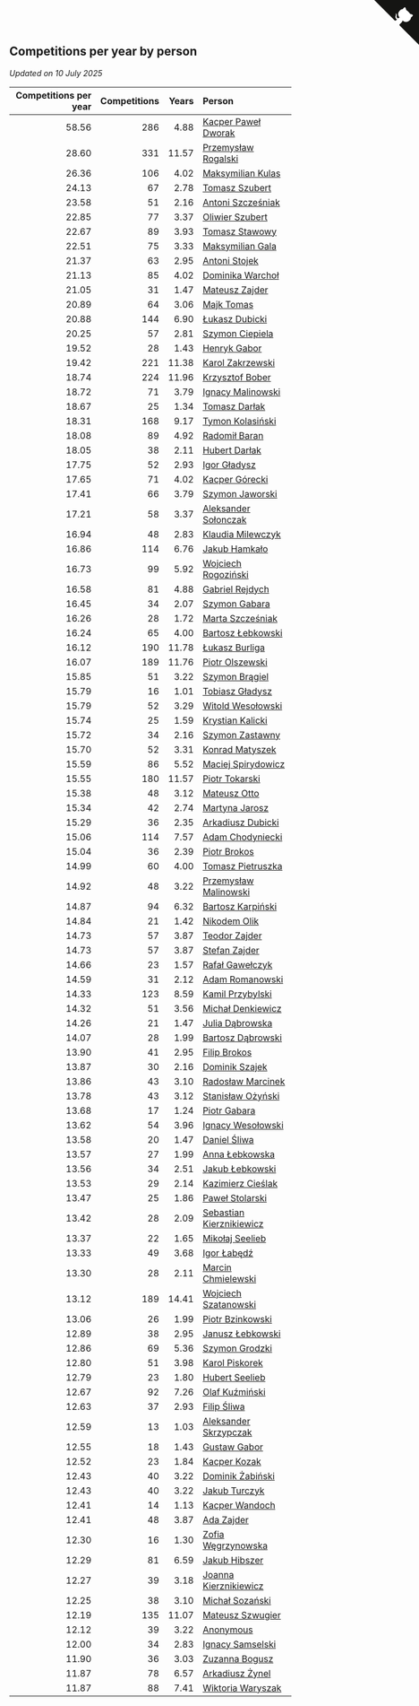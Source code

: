 ## Competitions per year by person

*Updated on 10 July 2025*

| Competitions per year | Competitions | Years | Person |
| ---: | ---: | ---: | :--- |
| 58.56 | 286 | 4.88 | [Kacper Paweł Dworak](https://www.worldcubeassociation.org/persons/2020DWOR01) |
| 28.60 | 331 | 11.57 | [Przemysław Rogalski](https://www.worldcubeassociation.org/persons/2013ROGA02) |
| 26.36 | 106 | 4.02 | [Maksymilian Kulas](https://www.worldcubeassociation.org/persons/2021KULA02) |
| 24.13 | 67 | 2.78 | [Tomasz Szubert](https://www.worldcubeassociation.org/persons/2022SZUB02) |
| 23.58 | 51 | 2.16 | [Antoni Szcześniak](https://www.worldcubeassociation.org/persons/2023SZCZ04) |
| 22.85 | 77 | 3.37 | [Oliwier Szubert](https://www.worldcubeassociation.org/persons/2022SZUB01) |
| 22.67 | 89 | 3.93 | [Tomasz Stawowy](https://www.worldcubeassociation.org/persons/2021STAW01) |
| 22.51 | 75 | 3.33 | [Maksymilian Gala](https://www.worldcubeassociation.org/persons/2022GALA01) |
| 21.37 | 63 | 2.95 | [Antoni Stojek](https://www.worldcubeassociation.org/persons/2022STOJ03) |
| 21.13 | 85 | 4.02 | [Dominika Warchoł](https://www.worldcubeassociation.org/persons/2021WARC01) |
| 21.05 | 31 | 1.47 | [Mateusz Zajder](https://www.worldcubeassociation.org/persons/2024ZAJD01) |
| 20.89 | 64 | 3.06 | [Majk Tomas](https://www.worldcubeassociation.org/persons/2022TOMA05) |
| 20.88 | 144 | 6.90 | [Łukasz Dubicki](https://www.worldcubeassociation.org/persons/2018DUBI01) |
| 20.25 | 57 | 2.81 | [Szymon Ciepiela](https://www.worldcubeassociation.org/persons/2022CIEP01) |
| 19.52 | 28 | 1.43 | [Henryk Gabor](https://www.worldcubeassociation.org/persons/2024GABO02) |
| 19.42 | 221 | 11.38 | [Karol Zakrzewski](https://www.worldcubeassociation.org/persons/2014ZAKR01) |
| 18.74 | 224 | 11.96 | [Krzysztof Bober](https://www.worldcubeassociation.org/persons/2013BOBE01) |
| 18.72 | 71 | 3.79 | [Ignacy Malinowski](https://www.worldcubeassociation.org/persons/2021MALI02) |
| 18.67 | 25 | 1.34 | [Tomasz Darłak](https://www.worldcubeassociation.org/persons/2024DARL01) |
| 18.31 | 168 | 9.17 | [Tymon Kolasiński](https://www.worldcubeassociation.org/persons/2016KOLA02) |
| 18.08 | 89 | 4.92 | [Radomił Baran](https://www.worldcubeassociation.org/persons/2020BARA02) |
| 18.05 | 38 | 2.11 | [Hubert Darłak](https://www.worldcubeassociation.org/persons/2023DARL03) |
| 17.75 | 52 | 2.93 | [Igor Gładysz](https://www.worldcubeassociation.org/persons/2022GLAD01) |
| 17.65 | 71 | 4.02 | [Kacper Górecki](https://www.worldcubeassociation.org/persons/2021GORE01) |
| 17.41 | 66 | 3.79 | [Szymon Jaworski](https://www.worldcubeassociation.org/persons/2021JAWO01) |
| 17.21 | 58 | 3.37 | [Aleksander Sołonczak](https://www.worldcubeassociation.org/persons/2022SOLO01) |
| 16.94 | 48 | 2.83 | [Klaudia Milewczyk](https://www.worldcubeassociation.org/persons/2022MILE05) |
| 16.86 | 114 | 6.76 | [Jakub Hamkało](https://www.worldcubeassociation.org/persons/2018HAMK01) |
| 16.73 | 99 | 5.92 | [Wojciech Rogoziński](https://www.worldcubeassociation.org/persons/2019ROGO04) |
| 16.58 | 81 | 4.88 | [Gabriel Rejdych](https://www.worldcubeassociation.org/persons/2020REJD01) |
| 16.45 | 34 | 2.07 | [Szymon Gabara](https://www.worldcubeassociation.org/persons/2023GABA01) |
| 16.26 | 28 | 1.72 | [Marta Szcześniak](https://www.worldcubeassociation.org/persons/2023SZCZ07) |
| 16.24 | 65 | 4.00 | [Bartosz Łebkowski](https://www.worldcubeassociation.org/persons/2021LEBK01) |
| 16.12 | 190 | 11.78 | [Łukasz Burliga](https://www.worldcubeassociation.org/persons/2013BURL01) |
| 16.07 | 189 | 11.76 | [Piotr Olszewski](https://www.worldcubeassociation.org/persons/2013OLSZ02) |
| 15.85 | 51 | 3.22 | [Szymon Brągiel](https://www.worldcubeassociation.org/persons/2022BRAG03) |
| 15.79 | 16 | 1.01 | [Tobiasz Gładysz](https://www.worldcubeassociation.org/persons/2024GLAD02) |
| 15.79 | 52 | 3.29 | [Witold Wesołowski](https://www.worldcubeassociation.org/persons/2022WESO01) |
| 15.74 | 25 | 1.59 | [Krystian Kalicki](https://www.worldcubeassociation.org/persons/2023KALI10) |
| 15.72 | 34 | 2.16 | [Szymon Zastawny](https://www.worldcubeassociation.org/persons/2023ZAST01) |
| 15.70 | 52 | 3.31 | [Konrad Matyszek](https://www.worldcubeassociation.org/persons/2022MATY02) |
| 15.59 | 86 | 5.52 | [Maciej Spirydowicz](https://www.worldcubeassociation.org/persons/2020SPIR01) |
| 15.55 | 180 | 11.57 | [Piotr Tokarski](https://www.worldcubeassociation.org/persons/2013TOKA01) |
| 15.38 | 48 | 3.12 | [Mateusz Otto](https://www.worldcubeassociation.org/persons/2022OTTO01) |
| 15.34 | 42 | 2.74 | [Martyna Jarosz](https://www.worldcubeassociation.org/persons/2022JARO01) |
| 15.29 | 36 | 2.35 | [Arkadiusz Dubicki](https://www.worldcubeassociation.org/persons/2023DUBI01) |
| 15.06 | 114 | 7.57 | [Adam Chodyniecki](https://www.worldcubeassociation.org/persons/2017CHOD02) |
| 15.04 | 36 | 2.39 | [Piotr Brokos](https://www.worldcubeassociation.org/persons/2023BROK01) |
| 14.99 | 60 | 4.00 | [Tomasz Pietruszka](https://www.worldcubeassociation.org/persons/2021PIET01) |
| 14.92 | 48 | 3.22 | [Przemysław Malinowski](https://www.worldcubeassociation.org/persons/2022MALI01) |
| 14.87 | 94 | 6.32 | [Bartosz Karpiński](https://www.worldcubeassociation.org/persons/2019KARP03) |
| 14.84 | 21 | 1.42 | [Nikodem Olik](https://www.worldcubeassociation.org/persons/2024OLIK01) |
| 14.73 | 57 | 3.87 | [Teodor Zajder](https://www.worldcubeassociation.org/persons/2021ZAJD03) |
| 14.73 | 57 | 3.87 | [Stefan Zajder](https://www.worldcubeassociation.org/persons/2021ZAJD02) |
| 14.66 | 23 | 1.57 | [Rafał Gawełczyk](https://www.worldcubeassociation.org/persons/2023GAWE01) |
| 14.59 | 31 | 2.12 | [Adam Romanowski](https://www.worldcubeassociation.org/persons/2023ROMA10) |
| 14.33 | 123 | 8.59 | [Kamil Przybylski](https://www.worldcubeassociation.org/persons/2016PRZY01) |
| 14.32 | 51 | 3.56 | [Michał Denkiewicz](https://www.worldcubeassociation.org/persons/2021DENK01) |
| 14.26 | 21 | 1.47 | [Julia Dąbrowska](https://www.worldcubeassociation.org/persons/2024DABR01) |
| 14.07 | 28 | 1.99 | [Bartosz Dąbrowski](https://www.worldcubeassociation.org/persons/2023DABR07) |
| 13.90 | 41 | 2.95 | [Filip Brokos](https://www.worldcubeassociation.org/persons/2022BROK03) |
| 13.87 | 30 | 2.16 | [Dominik Szajek](https://www.worldcubeassociation.org/persons/2023SZAJ01) |
| 13.86 | 43 | 3.10 | [Radosław Marcinek](https://www.worldcubeassociation.org/persons/2022MARC05) |
| 13.78 | 43 | 3.12 | [Stanisław Ożyński](https://www.worldcubeassociation.org/persons/2022OZYN01) |
| 13.68 | 17 | 1.24 | [Piotr Gabara](https://www.worldcubeassociation.org/persons/2024GABA02) |
| 13.62 | 54 | 3.96 | [Ignacy Wesołowski](https://www.worldcubeassociation.org/persons/2021WESO01) |
| 13.58 | 20 | 1.47 | [Daniel Śliwa](https://www.worldcubeassociation.org/persons/2024SLIW01) |
| 13.57 | 27 | 1.99 | [Anna Łebkowska](https://www.worldcubeassociation.org/persons/2023LEBK04) |
| 13.56 | 34 | 2.51 | [Jakub Łebkowski](https://www.worldcubeassociation.org/persons/2023LEBK01) |
| 13.53 | 29 | 2.14 | [Kazimierz Cieślak](https://www.worldcubeassociation.org/persons/2023CIES01) |
| 13.47 | 25 | 1.86 | [Paweł Stolarski](https://www.worldcubeassociation.org/persons/2023STOL04) |
| 13.42 | 28 | 2.09 | [Sebastian Kierznikiewicz](https://www.worldcubeassociation.org/persons/2023KIER02) |
| 13.37 | 22 | 1.65 | [Mikołaj Seelieb](https://www.worldcubeassociation.org/persons/2023SEEL04) |
| 13.33 | 49 | 3.68 | [Igor Łabędź](https://www.worldcubeassociation.org/persons/2021LABE01) |
| 13.30 | 28 | 2.11 | [Marcin Chmielewski](https://www.worldcubeassociation.org/persons/2023CHMI01) |
| 13.12 | 189 | 14.41 | [Wojciech Szatanowski](https://www.worldcubeassociation.org/persons/2011SZAT01) |
| 13.06 | 26 | 1.99 | [Piotr Bzinkowski](https://www.worldcubeassociation.org/persons/2023BZIN01) |
| 12.89 | 38 | 2.95 | [Janusz Łebkowski](https://www.worldcubeassociation.org/persons/2022LEBK01) |
| 12.86 | 69 | 5.36 | [Szymon Grodzki](https://www.worldcubeassociation.org/persons/2020GROD01) |
| 12.80 | 51 | 3.98 | [Karol Piskorek](https://www.worldcubeassociation.org/persons/2021PISK01) |
| 12.79 | 23 | 1.80 | [Hubert Seelieb](https://www.worldcubeassociation.org/persons/2023SEEL02) |
| 12.67 | 92 | 7.26 | [Olaf Kuźmiński](https://www.worldcubeassociation.org/persons/2018KUZM02) |
| 12.63 | 37 | 2.93 | [Filip Śliwa](https://www.worldcubeassociation.org/persons/2022SLIW01) |
| 12.59 | 13 | 1.03 | [Aleksander Skrzypczak](https://www.worldcubeassociation.org/persons/2024SKRZ01) |
| 12.55 | 18 | 1.43 | [Gustaw Gabor](https://www.worldcubeassociation.org/persons/2024GABO01) |
| 12.52 | 23 | 1.84 | [Kacper Kozak](https://www.worldcubeassociation.org/persons/2023KOZA05) |
| 12.43 | 40 | 3.22 | [Dominik Żabiński](https://www.worldcubeassociation.org/persons/2022ZABI01) |
| 12.43 | 40 | 3.22 | [Jakub Turczyk](https://www.worldcubeassociation.org/persons/2022TURC02) |
| 12.41 | 14 | 1.13 | [Kacper Wandoch](https://www.worldcubeassociation.org/persons/2024WAND01) |
| 12.41 | 48 | 3.87 | [Ada Zajder](https://www.worldcubeassociation.org/persons/2021ZAJD01) |
| 12.30 | 16 | 1.30 | [Zofia Węgrzynowska](https://www.worldcubeassociation.org/persons/2024WEGR01) |
| 12.29 | 81 | 6.59 | [Jakub Hibszer](https://www.worldcubeassociation.org/persons/2018HIBS01) |
| 12.27 | 39 | 3.18 | [Joanna Kierznikiewicz](https://www.worldcubeassociation.org/persons/2022KIER01) |
| 12.25 | 38 | 3.10 | [Michał Sozański](https://www.worldcubeassociation.org/persons/2022SOZA02) |
| 12.19 | 135 | 11.07 | [Mateusz Szwugier](https://www.worldcubeassociation.org/persons/2014SZWU01) |
| 12.12 | 39 | 3.22 | [Anonymous](https://www.worldcubeassociation.org/persons/2022ANON03) |
| 12.00 | 34 | 2.83 | [Ignacy Samselski](https://www.worldcubeassociation.org/persons/2022SAMS03) |
| 11.90 | 36 | 3.03 | [Zuzanna Bogusz](https://www.worldcubeassociation.org/persons/2022BOGU01) |
| 11.87 | 78 | 6.57 | [Arkadiusz Żynel](https://www.worldcubeassociation.org/persons/2018ZYNE01) |
| 11.87 | 88 | 7.41 | [Wiktoria Waryszak](https://www.worldcubeassociation.org/persons/2018WARY01) |


<a href="https://github.com/maxidragon/wca_statistics_pl" class="github-corner" aria-label="View source on Github"><svg width="80" height="80" viewBox="0 0 250 250" style="fill:#151513; color:#fff; position: absolute; top: 0; border: 0; right: 0;" aria-hidden="true"><path d="M0,0 L115,115 L130,115 L142,142 L250,250 L250,0 Z"></path><path d="M128.3,109.0 C113.8,99.7 119.0,89.6 119.0,89.6 C122.0,82.7 120.5,78.6 120.5,78.6 C119.2,72.0 123.4,76.3 123.4,76.3 C127.3,80.9 125.5,87.3 125.5,87.3 C122.9,97.6 130.6,101.9 134.4,103.2" fill="currentColor" style="transform-origin: 130px 106px;" class="octo-arm"></path><path d="M115.0,115.0 C114.9,115.1 118.7,116.5 119.8,115.4 L133.7,101.6 C136.9,99.2 139.9,98.4 142.2,98.6 C133.8,88.0 127.5,74.4 143.8,58.0 C148.5,53.4 154.0,51.2 159.7,51.0 C160.3,49.4 163.2,43.6 171.4,40.1 C171.4,40.1 176.1,42.5 178.8,56.2 C183.1,58.6 187.2,61.8 190.9,65.4 C194.5,69.0 197.7,73.2 200.1,77.6 C213.8,80.2 216.3,84.9 216.3,84.9 C212.7,93.1 206.9,96.0 205.4,96.6 C205.1,102.4 203.0,107.8 198.3,112.5 C181.9,128.9 168.3,122.5 157.7,114.1 C157.9,116.9 156.7,120.9 152.7,124.9 L141.0,136.5 C139.8,137.7 141.6,141.9 141.8,141.8 Z" fill="currentColor" class="octo-body"></path></svg></a><style>.github-corner:hover .octo-arm{animation:octocat-wave 560ms ease-in-out}@keyframes octocat-wave{0%,100%{transform:rotate(0)}20%,60%{transform:rotate(-25deg)}40%,80%{transform:rotate(10deg)}}@media (max-width:500px){.github-corner:hover .octo-arm{animation:none}.github-corner .octo-arm{animation:octocat-wave 560ms ease-in-out}}</style>
